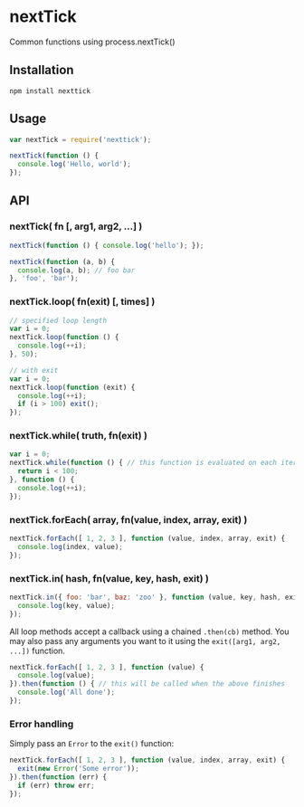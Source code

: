 nextTick
========

Common functions using process.nextTick()

Installation
------------
    npm install nexttick

Usage
-----

```javascript
var nextTick = require('nexttick');

nextTick(function () {
  console.log('Hello, world');
});
```

API
---

### nextTick( fn [, arg1, arg2, ...] )

```javascript
nextTick(function () { console.log('hello'); });

nextTick(function (a, b) {
  console.log(a, b); // foo bar
}, 'foo', 'bar');
```

### nextTick.loop( fn(exit) [, times] )

```javascript
// specified loop length
var i = 0;
nextTick.loop(function () {
  console.log(++i);
}, 50);

// with exit
var i = 0;
nextTick.loop(function (exit) {
  console.log(++i);
  if (i > 100) exit();
});
```

### nextTick.while( truth, fn(exit) )

```javascript
var i = 0;
nextTick.while(function () { // this function is evaluated on each iteration
  return i < 100;
}, function () {
  console.log(++i);
});
```

### nextTick.forEach( array, fn(value, index, array, exit) )

```javascript
nextTick.forEach([ 1, 2, 3 ], function (value, index, array, exit) {
  console.log(index, value);
});
```

### nextTick.in( hash, fn(value, key, hash, exit) )

```javascript
nextTick.in({ foo: 'bar', baz: 'zoo' }, function (value, key, hash, exit) {
  console.log(key, value);
});
```

All loop methods accept a callback using a chained ```.then(cb)``` method.
You may also pass any arguments you want to it using the `exit([arg1, arg2, ...])` function.

```javascript
nextTick.forEach([ 1, 2, 3 ], function (value) {
  console.log(value);
}).then(function () { // this will be called when the above finishes
  console.log('All done');
});
```

### Error handling

Simply pass an `Error` to the `exit()` function:

```javascript
nextTick.forEach([ 1, 2, 3 ], function (value, index, array, exit) {
  exit(new Error('Some error'));
}).then(function (err) {
  if (err) throw err;
});
